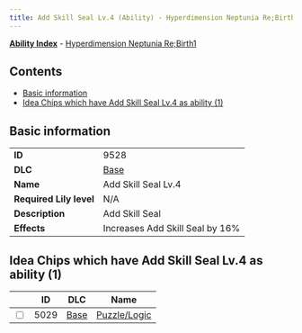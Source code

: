```yaml
---
title: Add Skill Seal Lv.4 (Ability) - Hyperdimension Neptunia Re;Birth1
---
```


[**Ability Index**](/neptunia/rb1/ability/index.html) - [Hyperdimension Neptunia Re;Birth1](/neptunia/rb1)

## Contents

- [Basic information](#basic-information)
- [Idea Chips which have Add Skill Seal Lv.4 as ability (1)](#idea-chips-which-have-add-skill-seal-lv4-as-ability-1)

## Basic information

|   |   |
| -- | -- |
| **ID** | 9528 |
| **DLC** | [Base](/neptunia/rb1/dlc/1-base.html) |
| **Name** | Add Skill Seal Lv.4 |
| **Required Lily level** | N/A |
| **Description** | Add Skill Seal |
| **Effects** | Increases Add Skill Seal by 16% |


## Idea Chips which have Add Skill Seal Lv.4 as ability (1)

|    | ID | DLC | Name |
| -- | -- | --- | ---- |
| <input type="checkbox" id="rb1-item-1-5029" class="trackbox" /> | 5029 | [Base](/neptunia/rb1/dlc/1-base.html) | [Puzzle/Logic](/neptunia/rb1/item/1-5029-puzzle-logic.html) |
